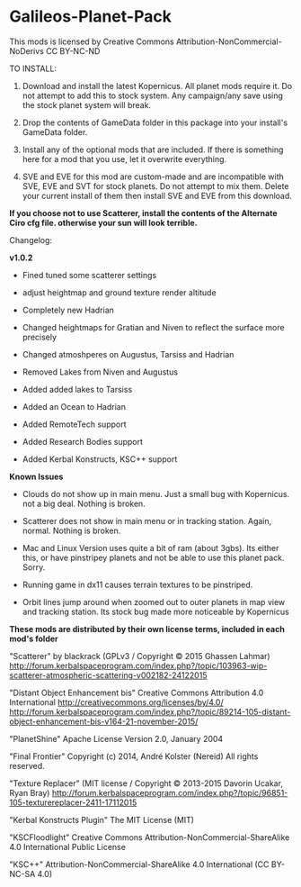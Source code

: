 # Galileos-Planet-Pack

This mods is licensed by Creative Commons Attribution-NonCommercial-NoDerivs 
CC BY-NC-ND 

TO INSTALL:

1. Download and install the latest Kopernicus. All planet mods require it. Do not attempt to add this to stock system. Any campaign/any save using the stock planet system will break.

2. Drop the contents of GameData folder in this package into your install's GameData folder.

3. Install any of the optional mods that are included. If there is something here for a mod that you use, let it overwrite everything.

4. SVE and EVE for this mod are custom-made and are incompatible with SVE, EVE and SVT for stock planets. Do not attempt to mix them. Delete your current install of them then install SVE and EVE from this download.

**If you choose not to use Scatterer, install the contents of the Alternate Ciro cfg file. otherwise your sun will look terrible.**


Changelog:

**v1.0.2**

* Fined tuned some scatterer settings

* adjust heightmap and ground texture render altitude

* Completely new Hadrian

* Changed heightmaps for Gratian and Niven to reflect the surface more precisely 

* Changed atmoshperes on Augustus, Tarsiss and Hadrian

* Removed Lakes from Niven and Augustus

* Added added lakes to Tarsiss

* Added an Ocean to Hadrian

* Added RemoteTech support

* Added Research Bodies support

* Added Kerbal Konstructs, KSC++ support



**Known Issues**
 
* Clouds do not show up in main menu. Just a small bug with Kopernicus. not a big deal. Nothing is broken.

* Scatterer does not show in main menu or in tracking station. Again, normal. Nothing is broken.

* Mac and Linux Version uses quite a bit of ram (about 3gbs). Its either this, or have pinstripey planets and not be able to use this planet pack. Sorry.

* Running game in dx11 causes terrain textures to be pinstriped.

* Orbit lines jump around when zoomed out to outer planets in map view and tracking station. Its stock bug made more noticeable by Kopernicus




**These mods are distributed by their own license terms, included in each mod's folder**

"Scatterer" by blackrack (GPLv3 / Copyright © 2015 Ghassen Lahmar)
http://forum.kerbalspaceprogram.com/index.php?/topic/103963-wip-scatterer-atmospheric-scattering-v002182-24122015

"Distant Object Enhancement bis"
Creative Commons Attribution 4.0 International
http://creativecommons.org/licenses/by/4.0/
http://forum.kerbalspaceprogram.com/index.php?/topic/89214-105-distant-object-enhancement-bis-v164-21-november-2015/

"PlanetShine"
Apache License
 Version 2.0, January 2004

"Final Frontier"
Copyright (c) 2014, André Kolster (Nereid)
 All rights reserved.

"Texture Replacer" 
(MIT license / Copyright © 2013-2015 Davorin Ucakar, Ryan Bray)
http://forum.kerbalspaceprogram.com/index.php?/topic/96851-105-texturereplacer-2411-17112015

"Kerbal Konstructs Plugin"
The MIT License (MIT)

"KSCFloodlight"
Creative Commons Attribution-NonCommercial-ShareAlike 4.0 International Public License

"KSC++"
Attribution-NonCommercial-ShareAlike 4.0 International (CC BY-NC-SA 4.0)


